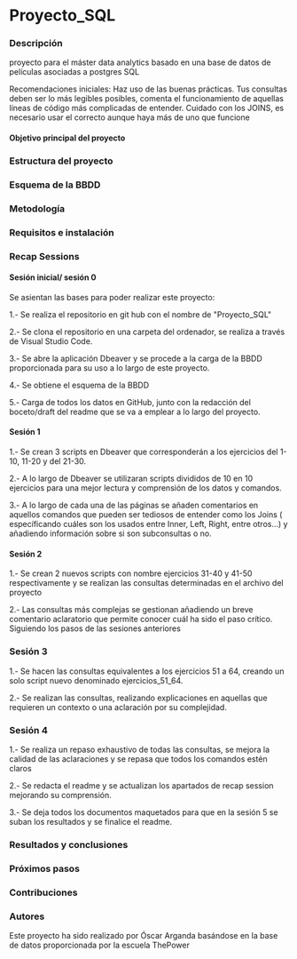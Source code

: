 # Proyecto_SQL

### Descripción
proyecto para el máster data analytics basado en una base de datos de películas asociadas a postgres SQL

 Recomendaciones iniciales: Haz uso de las buenas prácticas. Tus consultas deben ser lo más legibles posibles, comenta el funcionamiento de aquellas líneas de código más complicadas de entender.
 Cuidado con los JOINS, es necesario usar el correcto aunque haya más de uno que funcione

 #### Objetivo principal del proyecto

### Estructura del proyecto


### Esquema de la BBDD 



### Metodología
### Requisitos e instalación
### Recap Sessions

#### Sesión inicial/ sesión 0

Se asientan las bases para poder realizar este proyecto:

1.- Se realiza el repositorio en git hub con el nombre de "Proyecto_SQL"

2.- Se clona el repositorio en una carpeta del ordenador, se realiza a través de Visual Studio Code.

3.- Se abre la aplicación Dbeaver y se procede a la carga de la BBDD proporcionada para su uso a lo largo de este proyecto.

4.- Se obtiene el esquema de la BBDD

5.- Carga de todos los datos en GitHub, junto con la redacción del boceto/draft del readme que se va a emplear a lo largo del proyecto.

#### Sesión 1

1.- Se crean 3 scripts en Dbeaver que corresponderán a los ejercicios del 1-10, 11-20 y del 21-30.

2.- A lo largo de Dbeaver se utilizaran scripts divididos de 10 en 10 ejercicios para una mejor lectura y comprensión de los datos y comandos.

3.- A lo largo de cada una de las páginas se añaden comentarios en aquellos comandos que pueden ser tediosos de entender como los Joins ( específicando cuáles son los usados entre Inner, Left, Right, entre otros...) y añadiendo información sobre si son subconsultas o no.

#### Sesión 2

1.- Se crean 2 nuevos scripts con nombre ejercicios 31-40 y 41-50 respectivamente y se realizan las consultas determinadas en el archivo del proyecto

2.- Las consultas más complejas se gestionan añadiendo un breve comentario aclaratorio que permite conocer cuál ha sido el paso crítico. Siguiendo los pasos de las sesiones anteriores

### Sesión 3

1.- Se hacen las consultas equivalentes a los ejercicios 51 a 64, creando un solo script nuevo denominado ejercicios_51_64.

2.- Se realizan las consultas, realizando explicaciones en aquellas que requieren un contexto o una aclaración por su complejidad.

### Sesión 4

1.- Se realiza un repaso exhaustivo de todas las consultas, se mejora la calidad de las aclaraciones y se repasa que todos los comandos estén claros 

2.- Se redacta el readme y se actualizan los apartados de recap session mejorando su comprensión.

3.- Se deja todos los documentos maquetados para que en la sesión 5 se suban los resultados y se finalice el readme.

### Resultados y conclusiones
### Próximos pasos
### Contribuciones
### Autores

Este proyecto ha sido realizado por Óscar Arganda basándose en la base de datos proporcionada por la escuela ThePower